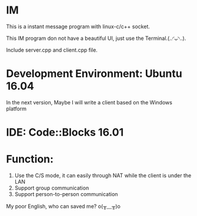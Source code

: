 # IM
This is a instant message program with linux-c/c++ socket.

This IM program don not have a beautiful UI, just use the Terminal.(..◜ᴗ◝..).

Include server.cpp and client.cpp file.

# Development Environment: Ubuntu 16.04
In the next version, Maybe I will write a client based on the Windows platform

# IDE: Code::Blocks 16.01


# Function:
1. Use the C/S mode, it can easily through NAT while the client is under the LAN
2. Support group communication
3. Support person-to-person communication

My poor English, who can saved me? o(╥﹏╥)o 

